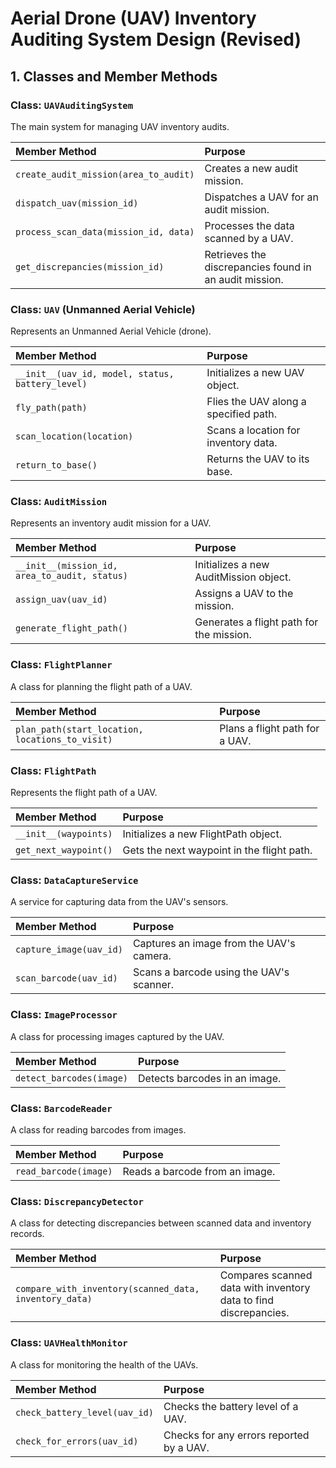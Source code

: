# Aerial Drone (UAV) Inventory Auditing System Design (Revised)

## 1. Classes and Member Methods

### Class: `UAVAuditingSystem`

The main system for managing UAV inventory audits.

| Member Method | Purpose |
| :--- | :--- |
| `create_audit_mission(area_to_audit)` | Creates a new audit mission. |
| `dispatch_uav(mission_id)` | Dispatches a UAV for an audit mission. |
| `process_scan_data(mission_id, data)` | Processes the data scanned by a UAV. |
| `get_discrepancies(mission_id)` | Retrieves the discrepancies found in an audit mission. |

### Class: `UAV` (Unmanned Aerial Vehicle)

Represents an Unmanned Aerial Vehicle (drone).

| Member Method | Purpose |
| :--- | :--- |
| `__init__(uav_id, model, status, battery_level)` | Initializes a new UAV object. |
| `fly_path(path)` | Flies the UAV along a specified path. |
| `scan_location(location)` | Scans a location for inventory data. |
| `return_to_base()` | Returns the UAV to its base. |

### Class: `AuditMission`

Represents an inventory audit mission for a UAV.

| Member Method | Purpose |
| :--- | :--- |
| `__init__(mission_id, area_to_audit, status)` | Initializes a new AuditMission object. |
| `assign_uav(uav_id)` | Assigns a UAV to the mission. |
| `generate_flight_path()` | Generates a flight path for the mission. |

### Class: `FlightPlanner`

A class for planning the flight path of a UAV.

| Member Method | Purpose |
| :--- | :--- |
| `plan_path(start_location, locations_to_visit)` | Plans a flight path for a UAV. |

### Class: `FlightPath`

Represents the flight path of a UAV.

| Member Method | Purpose |
| :--- | :--- |
| `__init__(waypoints)` | Initializes a new FlightPath object. |
| `get_next_waypoint()` | Gets the next waypoint in the flight path. |

### Class: `DataCaptureService`

A service for capturing data from the UAV's sensors.

| Member Method | Purpose |
| :--- | :--- |
| `capture_image(uav_id)` | Captures an image from the UAV's camera. |
| `scan_barcode(uav_id)` | Scans a barcode using the UAV's scanner. |

### Class: `ImageProcessor`

A class for processing images captured by the UAV.

| Member Method | Purpose |
| :--- | :--- |
| `detect_barcodes(image)` | Detects barcodes in an image. |

### Class: `BarcodeReader`

A class for reading barcodes from images.

| Member Method | Purpose |
| :--- | :--- |
| `read_barcode(image)` | Reads a barcode from an image. |

### Class: `DiscrepancyDetector`

A class for detecting discrepancies between scanned data and inventory records.

| Member Method | Purpose |
| :--- | :--- |
| `compare_with_inventory(scanned_data, inventory_data)` | Compares scanned data with inventory data to find discrepancies. |

### Class: `UAVHealthMonitor`

A class for monitoring the health of the UAVs.

| Member Method | Purpose |
| :--- | :--- |
| `check_battery_level(uav_id)` | Checks the battery level of a UAV. |
| `check_for_errors(uav_id)` | Checks for any errors reported by a UAV. |
